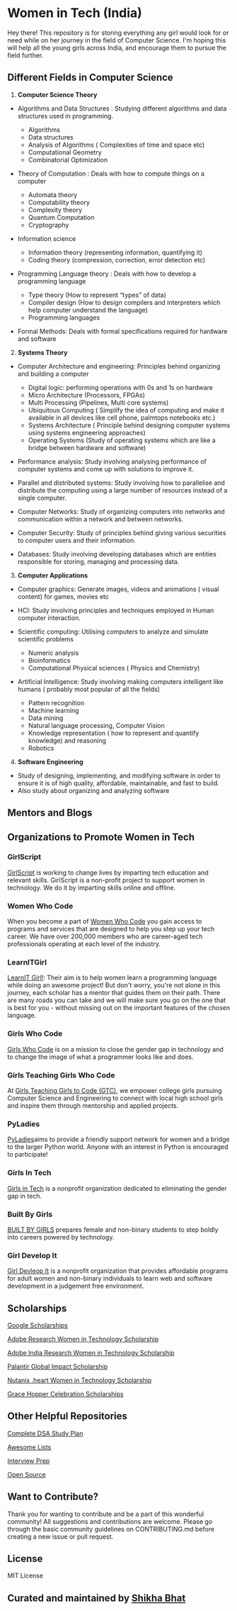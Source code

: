 # Women in Tech (India)

Hey there! This repository is for storing everything any girl would look for or need while on her journey in the field of Computer Science.
I'm hoping this will help all the young girls across India, and encourage them to pursue the field further. 

## Different Fields in Computer Science

1. **Computer Science Theory**
  * Algorithms and Data Structures : Studying different algorithms and data structures used in programming.
    * Algorithms
    * Data structures
    * Analysis of Algorithms ( Complexities of time and space etc)
    * Computational Geometry
    * Combinatorial Optimization
    
  * Theory of Computation : Deals with how to compute things on a computer
    * Automata theory
    * Computability theory
    * Complexity theory
    * Quantum Computation
    * Cryptography
    
  * Information science
    * Information theory (representing information, quantifying it)
    * Coding theory (compression, correction, error detection etc)
    
  * Programming Language theory : Deals with how to develop a programming language
    * Type theory (How to represent “types” of data)
    * Compiler design (How to design compilers and interpreters which help computer understand the language)
    * Programming languages
    
   * Formal Methods: Deals with formal specifications required for hardware and software
   
   
2. **Systems Theory**

  * Computer Architecture and engineering: Principles behind organizing and building a computer
    * Digital logic: performing operations with 0s and 1s on hardware
    * Micro Architecture (Processors, FPGAs)
    * Multi Processing (Pipelines, Multi core systems)
    * Ubiquitous Computing ( Simplify the idea of computing and make it available in all devices like cell phone, palmtops notebooks etc.)
    * Systems Architecture ( Principle behind designing computer systems using systems engineering approaches)
    * Operating Systems (Study of operating systems which are like a bridge between hardware and software)
    
  * Performance analysis: Study involving analysing performance of computer systems and come up with solutions to improve it.
  
  * Parallel and distributed systems: Study involving how to parallelise and distribute the computing using a large number of resources instead of a single computer.
  * Computer Networks: Study of organizing computers into networks and communication within a network and between networks.
  
  * Computer Security: Study of principles behind giving various securities to computer users and their information.
  
  * Databases: Study involving developing databases which are entities responsible for storing, managing and processing data.
  
  
3. **Computer Applications**

  * Computer graphics: Generate images, videos and animations ( visual content) for games, movies etc
  
  * HCI: Study involving principles and techniques employed in Human computer interaction.
  
  * Scientific computing: Utilising computers to analyze and simulate scientific problems
    * Numeric analysis
    * Bioinformatics
    * Computational Physical sciences ( Physics and Chemistry)
  
  * Artificial Intelligence: Study involving making computers intelligent like humans ( probably most popular of all the fields)
    * Pattern recognition
    * Machine learning
    * Data mining
    * Natural language processing, Computer Vision
    * Knowledge representation ( how to represent and quantify knowledge) and reasoning
    * Robotics
    
    
 4. **Software Engineering**
 
  * Study of designing, implementing, and modifying software in order to ensure it is of high quality, affordable, maintainable, and fast to build.
  * Also study about organizing and analyzing software


## Mentors and Blogs

## Organizations to Promote Women in Tech

### GirlScript
[GirlScript](https://www.girlscript.tech/home) is working to change lives by imparting tech education and relevant skills. GirlScript is a non-profit project to support women in technology. We do it by imparting skills online and offline. 

### Women Who Code
When you become a part of [Women Who Code](https://www.womenwhocode.com/) you gain access to programs and services that are designed to help you step up your tech career. We have over 200,000 members who are career-aged tech professionals operating at each level of the industry.

### LearnITGirl
[LearnIT Girl!](https://www.learnitgirl.com/): Their aim is to help women learn a programming language while doing an awesome project! But don't worry, you're not alone in this journey, each scholar has a mentor that guides them on their path. There are many roads you can take and we will make sure you go on the one that is best for you - without missing out on the important features of the chosen language.

### Girls Who Code
[Girls Who Code](https://girlswhocode.com/) is on a mission to close the gender gap in technology and to change the image of what a programmer looks like and does.

### Girls Teaching Girls Who Code
At [Girls Teaching Girls to Code (GTC)](https://www.girlsteachinggirlstocode.org/), we empower college girls pursuing Computer Science and Engineering to connect with local high school girls and inspire them through mentorship and applied projects.

### PyLadies
[PyLadies](https://pyladies.com/)aims to provide a friendly support network for women and a bridge to the larger Python world. Anyone with an interest in Python is encouraged to participate!

### Girls In Tech
[Girls in Tech](https://girlsintech.org/) is a nonprofit organization dedicated to eliminating the gender gap in tech. 

### Built By Girls
[BUILT BY GIRLS](https://www.builtbygirls.com/) prepares female and non-binary students to step boldly into careers powered by technology. 

### Girl Develop It
[Girl Devleop It](https://www.girldevelopit.com/) is a nonprofit organization that provides affordable programs for adult women and non-binary individuals to learn web and software development in a judgement free environment.


## Scholarships
[Google Scholarships](https://buildyourfuture.withgoogle.com/scholarships/)

[Adobe Research Women in Technology Scholarship](https://research.adobe.com/scholarship/)

[Adobe India Research Women in Technology Scholarship](https://research.adobe.com/adobe-india-women-in-technology-scholarship/)

[Palantir Global Impact Scholarship](https://www.palantir.com/students/scholarship/global-impact/)

[Nutanix .heart Women in Technology Scholarship](https://www.nutanix.com/scholarships)

[Grace Hopper Celebration Scholarships](https://ghc.anitab.org/scholarships-2/)

## Other Helpful Repositories
[Complete DSA Study Plan](https://github.com/jwasham/coding-interview-university/)

[Awesome Lists](https://github.com/sindresorhus/awesome)

[Interview Prep](https://github.com/h5bp/Front-end-Developer-Interview-Questions)

[Open Source](https://github.com/shainakrumme/open-source-handbook)

## Want to Contribute?
Thank you for wanting to contribute and be a part of this wonderful community! All suggestions and contributions are welcome. Please go through the basic community guidelines on CONTRIBUTING.md before creating a new issue or pull request. 

## License
MIT License

## Curated and maintained by [Shikha Bhat](https://github.com/shikha-16)


